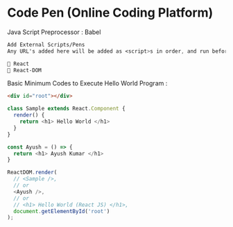 # Code Pen (Online Coding Platform)

Java Script Preprocessor : Babel

```css
Add External Scripts/Pens
Any URL's added here will be added as <script>s in order, and run before the JavaScript in the editor. You can use the URL of any other Pen and it will include the JavaScript from that Pen.

🎯 React
🎯 React-DOM
```

Basic Minimum Codes to Execute Hello World Program :
```html
<div id="root"></div>
```

```js
class Sample extends React.Component {
  render() {
    return <h1> Hello World </h1>
  }
}

const Ayush = () => {
  return <h1> Ayush Kumar </h1>
}

ReactDOM.render(   
  // <Sample />,
  // or
  <Ayush />,
  // or
  // <h1> Hello World (React JS) </h1>,   
  document.getElementById('root')
);

```

